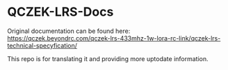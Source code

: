 # QCZEK-LRS-Docs
Original documentation can be found here: https://qczek.beyondrc.com/qczek-lrs-433mhz-1w-lora-rc-link/qczek-lrs-technical-specyfication/  

This repo is for translating it and providing more uptodate information. 

